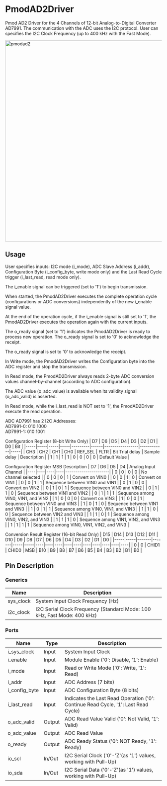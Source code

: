 # PmodAD2Driver

Pmod AD2 Driver for the 4 Channels of 12-bit Analog-to-Digital Converter AD7991. The communication with the ADC uses the I2C protocol. User can specifies the I2C Clock Frequency (up to 400 kHz with the Fast Mode).

<img width="647" alt="pmodad2" src="https://github.com/user-attachments/assets/6b1a16ce-8d13-4517-973c-10686e7d8b1d" />

## Usage

User specifies inputs: I2C mode (i_mode), ADC Slave Address (i_addr), Configuration Byte (i_config_byte, write mode only) and the Last Read Cycle trigger (i_last_read, read mode only).  

The i_enable signal can be triggered (set to '1') to begin transmission.  

When started, the PmodAD2Driver executes the complete operation cycle (configurations or ADC conversions) independently of the new i_enable signal value.  

At the end of the operation cycle, if the i_enable signal is still set to '1', the PmodAD2Driver executes the operation again with the current inputs.  

The o_ready signal (set to '1') indicates the PmodAD2Driver is ready to process new operation. The o_ready signal is set to '0' to acknowledge the receipt.  

The o_ready signal is set to '0' to acknowledge the receipt.  

In Write mode, the PmodAD2Driver writes the Configuration byte into the ADC register and stop the transmission.  

In Read mode, the PmodAD2Driver always reads 2-byte ADC conversion values channel-by-channel (according to ADC configuration).  

The ADC value (o_adc_value) is available when its validity signal (o_adc_valid) is asserted.  

In Read mode, while the i_last_read is NOT set to '1', the PmodAD2Driver execute the read operation.  

ADC AD7991 has 2 I2C Addresses:  
AD7991-0: 010 1000  
AD7991-1: 010 1001

Configuration Register (8-bit Write Only)
| D7  | D6  | D5  | D4  |   D3    |  D2	 |       D1   	   |      D0 	  | Bit |
|-----|-----|-----|-----|---------|------|-----------------|------------|-----|
| CH3 | CH2 | CH1 | CH0 | REF_SEL | FLTR | Bit Trial delay | Sample delay | Description |
|  1  |  1	|  1  |  1	|    0	  |  0   | 		 0 		   | 	  0 	  | Default Value |

Configuration Register MSB Description
| D7 | D6 | D5 | D4 | Analog Input Channel |
|----|----|----|----|----------------------|
| 0  | 0  | 0  | 0  | No channel selected |
| 0  | 0  | 0  | 1  | Convert on VIN0 |
| 0  | 0  | 1  | 0  | Convert on VIN1 |
| 0  | 0  | 1  | 1  | Sequence between VIN0 and VIN1 |
| 0  | 1  | 0  | 0  | Convert on VIN2 |
| 0  | 1  | 0  | 1  | Sequence between VIN0 and VIN2 |
| 0  | 1  | 1  | 0  | Sequence between VIN1 and VIN2 |
| 0  | 1  | 1  | 1  | Sequence among VIN0, VIN1, and VIN2 |
| 1  | 0  | 0  | 0  | Convert on VIN3 |
| 1  | 0  | 0  | 1  | Sequence between VIN0 and VIN3 |
| 1  | 0  | 1  | 0  | Sequence between VIN1 and VIN3 |
| 1  | 0  | 1  | 1  | Sequence among VIN0, VIN1, and VIN3 |
| 1  | 1  | 0  | 0  | Sequence between VIN2 and VIN3 |
| 1  | 1  | 0  | 1  | Sequence among VIN0, VIN2, and VIN3 |
| 1  | 1  | 1  | 0  | Sequence among VIN1, VIN2, and VIN3 |
| 1  | 1  | 1  | 1  | Sequence among VIN0, VIN1, VIN2, and VIN3 |

Conversion Result Register (16-bit Read Only)
| D15 | D14 |  D13  |  D12  | D11 | D10 | D9 | D8 | D7 | D6 | D5 | D4 | D3 | D2 | D1 | D0 |
|-----|-----|-------|-------|-----|-----|----|----|----|----|----|----|----|----|----|----|
|  0  |  0  | CHID1 | CHID0 | MSB | B10 | B9 | B8 | B7 | B6 | B5 | B4 | B3 | B2 | B1 | B0 |

## Pin Description

### Generics

| Name | Description |
| ---- | ----------- |
| sys_clock | System Input Clock Frequency (Hz) |
| i2c_clock | I2C Serial Clock Frequency (Standard Mode: 100 kHz, Fast Mode: 400 kHz) |

### Ports

| Name | Type | Description |
| ---- | ---- | ----------- |
| i_sys_clock | Input | System Input Clock |
| i_enable | Input | Module Enable ('0': Disable, '1': Enable) |
| i_mode | Input | Read or Write Mode ('0': Write, '1': Read) |
| i_addr | Input | ADC Address (7 bits) |
| i_config_byte | Input | ADC Configuration Byte (8 bits) |
| i_last_read | Input | Indicates the Last Read Operation ('0': Continue Read Cycle, '1': Last Read Cycle) |
| o_adc_valid | Output | ADC Read Value Valid ('0': Not Valid, '1': Valid) |
| o_adc_value | Output | ADC Read Value |
| o_ready | Output | ADC Ready Status ('0': NOT Ready, '1': Ready) |
| io_scl | In/Out | I2C Serial Clock ('0'-'Z'(as '1') values, working with Pull-Up) |
| io_sda | In/Out | I2C Serial Data ('0'-'Z'(as '1') values, working with Pull-Up) |
